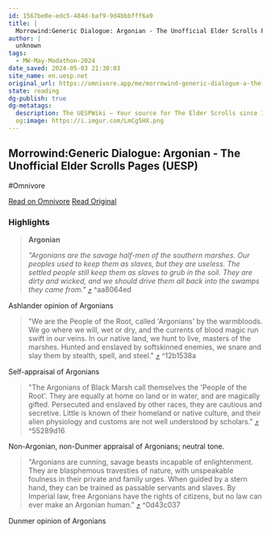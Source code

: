 ```yaml
---
id: 1567be0e-edc5-484d-baf9-9d4bbbfff6a9
title: |
  Morrowind:Generic Dialogue: Argonian - The Unofficial Elder Scrolls Pages (UESP)
author: |
  unknown
tags:
  - MW-May-Modathon-2024
date_saved: 2024-05-03 21:30:03
site_name: en.uesp.net
original_url: https://omnivore.app/me/morrowind-generic-dialogue-a-the-unofficial-elder-scrolls-pages--18f3dca0d47
state: reading
dg-publish: true
dg-metatags:
  description: The UESPWiki – Your source for The Elder Scrolls since 1995
  og:image: https://i.imgur.com/LmCg5HX.png
---
```


## Morrowind:Generic Dialogue: Argonian - The Unofficial Elder Scrolls Pages (UESP)
#Omnivore

[Read on Omnivore](https://omnivore.app/me/morrowind-generic-dialogue-a-the-unofficial-elder-scrolls-pages--18f3dca0d47)
[Read Original](https://en.uesp.net/wiki/Morrowind:Generic_Dialogue_A)

### Highlights

> **Argonian**
> 
> _"Argonians are the savage half-men of the southern marshes. Our peoples used to keep them as slaves, but they are useless. The settled people still keep them as slaves to grub in the soil. They are dirty and wicked, and we should drive them all back into the swamps they came from."_ [⤴️](https://omnivore.app/me/morrowind-generic-dialogue-a-the-unofficial-elder-scrolls-pages--18f3dca0d47#aa8064ed-f5f9-4563-8b67-25be2654ab95)  ^aa8064ed

Ashlander opinion of Argonians

> "We are the People of the Root, called 'Argonians' by the warmbloods. We go where we will, wet or dry, and the currents of blood magic run swift in our veins. In our native land, we hunt to live, masters of the marshes. Hunted and enslaved by softskinned enemies, we snare and slay them by stealth, spell, and steel." [⤴️](https://omnivore.app/me/morrowind-generic-dialogue-a-the-unofficial-elder-scrolls-pages--18f3dca0d47#12b1538a-25b2-479f-a716-924f52fa8959)  ^12b1538a

Self-appraisal of Argonians

> "The Argonians of Black Marsh call themselves the 'People of the Root'. They are equally at home on land or in water, and are magically gifted. Persecuted and enslaved by other races, they are cautious and secretive. Little is known of their homeland or native culture, and their alien physiology and customs are not well understood by scholars." [⤴️](https://omnivore.app/me/morrowind-generic-dialogue-a-the-unofficial-elder-scrolls-pages--18f3dca0d47#55289d16-5606-4533-a4a3-92852551e568)  ^55289d16

Non-Argonian, non-Dunmer appraisal of Argonians; neutral tone.

> "Argonians are cunning, savage beasts incapable of enlightenment. They are blasphemous travesties of nature, with unspeakable foulness in their private and family urges. When guided by a stern hand, they can be trained as passable servants and slaves. By Imperial law, free Argonians have the rights of citizens, but no law can ever make an Argonian human." [⤴️](https://omnivore.app/me/morrowind-generic-dialogue-a-the-unofficial-elder-scrolls-pages--18f3dca0d47#0d43c037-27f2-4bac-ac7c-b3f55e11cb0d)  ^0d43c037

Dunmer opinion of Argonians

